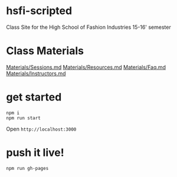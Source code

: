 # hsfi-scripted
Class Site for the High School of Fashion Industries 15-16' semester

# Class Materials
[Materials/Sessions.md](Sessions)
[Materials/Resources.md](Resources)
[Materials/Faq.md](Faq)
[Materials/Instructors.md](Instructors)

# get started

```
npm i
npm run start
```

Open ```http://localhost:3000```

# push it live!

```
npm run gh-pages
```


